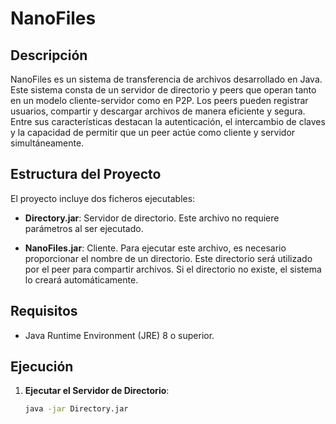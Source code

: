 # NanoFiles

## Descripción

NanoFiles es un sistema de transferencia de archivos desarrollado en Java. Este sistema consta de un servidor de directorio y peers que operan tanto en un modelo cliente-servidor como en P2P. Los peers pueden registrar usuarios, compartir y descargar archivos de manera eficiente y segura. Entre sus características destacan la autenticación, el intercambio de claves y la capacidad de permitir que un peer actúe como cliente y servidor simultáneamente.

## Estructura del Proyecto

El proyecto incluye dos ficheros ejecutables:

- **Directory.jar**: Servidor de directorio. Este archivo no requiere parámetros al ser ejecutado.
  
- **NanoFiles.jar**: Cliente. Para ejecutar este archivo, es necesario proporcionar el nombre de un directorio. Este directorio será utilizado por el peer para compartir archivos. Si el directorio no existe, el sistema lo creará automáticamente.

## Requisitos

- Java Runtime Environment (JRE) 8 o superior.

## Ejecución

1. **Ejecutar el Servidor de Directorio**:

   ```bash
   java -jar Directory.jar
